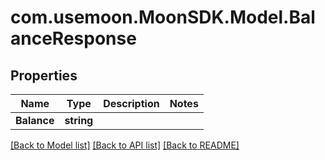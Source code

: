 # com.usemoon.MoonSDK.Model.BalanceResponse

## Properties

Name | Type | Description | Notes
------------ | ------------- | ------------- | -------------
**Balance** | **string** |  | 

[[Back to Model list]](../README.md#documentation-for-models) [[Back to API list]](../README.md#documentation-for-api-endpoints) [[Back to README]](../README.md)

